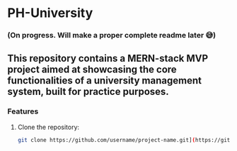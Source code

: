 # PH-University

### (On progress. Will make a proper complete readme later 😅)

## This repository contains a MERN-stack MVP project aimed at showcasing the core functionalities of a university management system, built for practice purposes.

### Features

1. Clone the repository:
   ```sh
   git clone https://github.com/username/project-name.git](https://github.com/Tanzeebul-Tamim/PH-University.git)https://github.com/Tanzeebul-Tamim/PH-University.git
   
